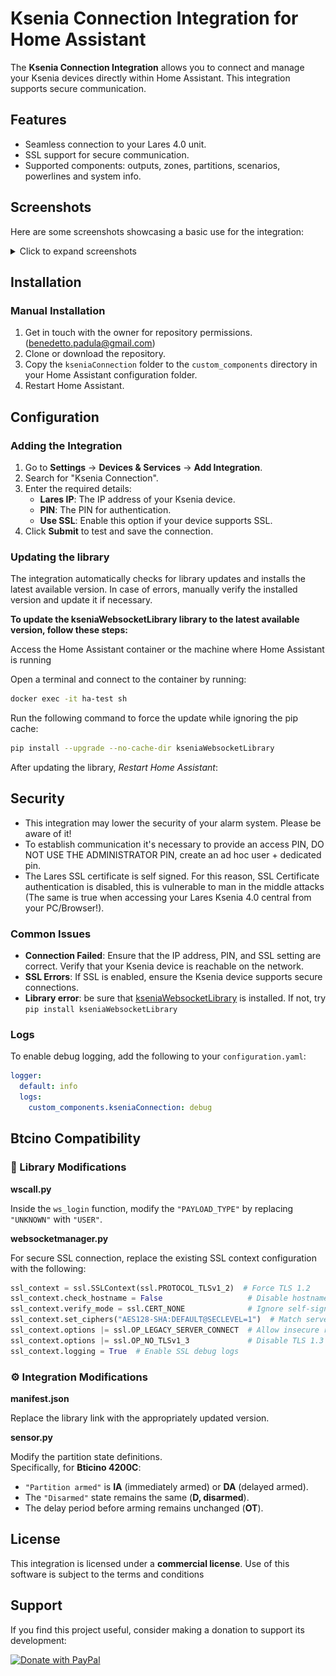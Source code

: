 # Ksenia Connection Integration for Home Assistant

The **Ksenia Connection Integration** allows you to connect and manage your Ksenia devices directly within Home Assistant. This integration supports secure communication.


## Features
- Seamless connection to your Lares 4.0 unit.
- SSL support for secure communication.
- Supported components: outputs, zones, partitions, scenarios, powerlines and system info.

## Screenshots
Here are some screenshots showcasing a basic use for the integration:

<details>
<summary>Click to expand screenshots</summary>
   
![Screenshot 1](images/domus.png)

![Screenshot 2](images/consumi.png)

![Screenshot 3](images/scenari.png)

![Screenshot 4](images/luci.png)

![Screenshot 5](images/sistema.png)
</details>



## Installation

### Manual Installation
1. Get in touch with the owner for repository permissions. (benedetto.padula@gmail.com)
2. Clone or download the repository.
3. Copy the `kseniaConnection` folder to the `custom_components` directory in your Home Assistant configuration folder.
4. Restart Home Assistant.

## Configuration

### Adding the Integration
1. Go to **Settings** → **Devices & Services** → **Add Integration**.
2. Search for "Ksenia Connection".
3. Enter the required details:
   - **Lares IP**: The IP address of your Ksenia device.
   - **PIN**: The PIN for authentication.
   - **Use SSL**: Enable this option if your device supports SSL.
4. Click **Submit** to test and save the connection.

### Updating the library

The integration automatically checks for library updates and installs the latest available version. In case of errors, manually verify the installed version and update it if necessary.


**To update the kseniaWebsocketLibrary library to the latest available version, follow these steps:**

Access the Home Assistant container or the machine where Home Assistant is running

 Open a terminal and connect to the container by running:
```sh
docker exec -it ha-test sh
```

Run the following command to force the update while ignoring the pip cache:

```sh
pip install --upgrade --no-cache-dir kseniaWebsocketLibrary
```

After updating the library, *Restart Home Assistant*:


## Security

- This integration may lower the security of your alarm system. Please be aware of it!
- To establish communication it's necessary to provide an access PIN, DO NOT USE THE ADMINISTRATOR PIN, create an ad hoc user + dedicated pin.
- The Lares SSL certificate is self signed. For this reason, SSL Certificate authentication is disabled, this is vulnerable to man in the middle attacks (The same is true when accessing your Lares Ksenia 4.0 central from your PC/Browser!).

### Common Issues
- **Connection Failed**: Ensure that the IP address, PIN, and SSL setting are correct. Verify that your Ksenia device is reachable on the network.
- **SSL Errors**: If SSL is enabled, ensure the Ksenia device supports secure connections.
- **Library error**: be sure that [kseniaWebsocketLibrary](https://github.com/realnot16/kseniaWebsocketLibrary) is installed. If not, try ```pip install kseniaWebsocketLibrary```

### Logs
To enable debug logging, add the following to your `configuration.yaml`:

```yaml
logger:
  default: info
  logs:
    custom_components.kseniaConnection: debug
```

## Btcino Compatibility

### 📌 Library Modifications

**wscall.py**

Inside the `ws_login` function, modify the `"PAYLOAD_TYPE"` by replacing `"UNKNOWN"` with `"USER"`.

**websocketmanager.py**

For secure SSL connection, replace the existing SSL context configuration with the following:

```python
ssl_context = ssl.SSLContext(ssl.PROTOCOL_TLSv1_2)  # Force TLS 1.2
ssl_context.check_hostname = False                   # Disable hostname verification
ssl_context.verify_mode = ssl.CERT_NONE              # Ignore self-signed certificates
ssl_context.set_ciphers("AES128-SHA:DEFAULT@SECLEVEL=1")  # Match server's cipher suite
ssl_context.options |= ssl.OP_LEGACY_SERVER_CONNECT  # Allow insecure renegotiation
ssl_context.options |= ssl.OP_NO_TLSv1_3             # Disable TLS 1.3 (server uses TLS 1.2)
ssl_context.logging = True  # Enable SSL debug logs
```

### ⚙️ **Integration Modifications**

**manifest.json**

Replace the library link with the appropriately updated version.

**sensor.py**

Modify the partition state definitions.  
Specifically, for **Bticino 4200C**:

- `"Partition armed"` is **IA** (immediately armed) or **DA** (delayed armed).  
- The `"Disarmed"` state remains the same (**D, disarmed**).  
- The delay period before arming remains unchanged (**OT**).  


## License
This integration is licensed under a **commercial license**. Use of this software is subject to the terms and conditions

## Support

If you find this project useful, consider making a donation to support its development:

[![Donate with PayPal](https://img.shields.io/badge/Donate-PayPal-blue.svg)](https://www.paypal.com/donate/?hosted_button_id=XXMMY7ZYEHWW4)
